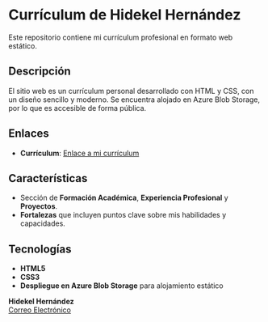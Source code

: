 # Currículum de Hidekel Hernández

Este repositorio contiene mi currículum profesional en formato web estático. 
## Descripción

El sitio web es un currículum personal desarrollado con HTML y CSS, con un diseño sencillo y moderno. Se encuentra alojado en Azure Blob Storage, por lo que es accesible de forma pública.

## Enlaces

- **Currículum**: [Enlace a mi currículum](https://portafolio1.z41.web.core.windows.net/)

## Características

- Sección de **Formación Académica**, **Experiencia Profesional** y **Proyectos**.
- **Fortalezas** que incluyen puntos clave sobre mis habilidades y capacidades.

## Tecnologías

- **HTML5**
- **CSS3**
- **Despliegue en Azure Blob Storage** para alojamiento estático

**Hidekel Hernández**  
[Correo Electrónico](mailto:hhidekel@gmail.com)




